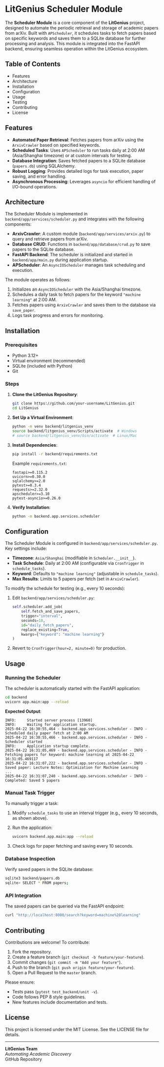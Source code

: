 # LitGenius Scheduler Module

The **Scheduler Module** is a core component of the **LitGenius** project, designed to automate the periodic retrieval and storage of academic papers from arXiv. Built with `APScheduler`, it schedules tasks to fetch papers based on specific keywords and saves them to a SQLite database for further processing and analysis. This module is integrated into the FastAPI backend, ensuring seamless operation within the LitGenius ecosystem.

## Table of Contents

- Features
- Architecture
- Installation
- Configuration
- Usage
- Testing
- Contributing
- License

## Features

- **Automated Paper Retrieval**: Fetches papers from arXiv using the `ArxivCrawler` based on specified keywords.
- **Scheduled Tasks**: Uses `APScheduler` to run tasks daily at 2:00 AM (Asia/Shanghai timezone) or at custom intervals for testing.
- **Database Integration**: Saves fetched papers to a SQLite database (`papers.db`) using SQLAlchemy.
- **Robust Logging**: Provides detailed logs for task execution, paper saving, and error handling.
- **Asynchronous Processing**: Leverages `asyncio` for efficient handling of I/O-bound operations.

## Architecture

The Scheduler Module is implemented in `backend/app/services/scheduler.py` and integrates with the following components:

- **ArxivCrawler**: A custom module (`backend/app/services/arxiv.py`) to query and retrieve papers from arXiv.
- **Database CRUD**: Functions in `backend/app/database/crud.py` to save papers to the SQLite database.
- **FastAPI Backend**: The scheduler is initialized and started in `backend/app/main.py` during application startup.
- **APScheduler**: An `AsyncIOScheduler` manages task scheduling and execution.

The module operates as follows:

1. Initializes an `AsyncIOScheduler` with the Asia/Shanghai timezone.
2. Schedules a daily task to fetch papers for the keyword `"machine learning"` at 2:00 AM.
3. Fetches papers using `ArxivCrawler` and saves them to the database via `save_paper`.
4. Logs task progress and errors for monitoring.

## Installation

### Prerequisites

- Python 3.12+
- Virtual environment (recommended)
- SQLite (included with Python)
- Git

### Steps

1. **Clone the LitGenius Repository**:

   ```bash
   git clone https://github.com/your-username/LitGenius.git
   cd LitGenius
   ```

2. **Set Up a Virtual Environment**:

   ```bash
   python -m venv backend/litgenius_venv
   source backend/litgenius_venv/Scripts/activate  # Windows
   # source backend/litgenius_venv/bin/activate  # Linux/Mac
   ```

3. **Install Dependencies**:

   ```bash
   pip install -r backend/requirements.txt
   ```

   Example `requirements.txt`:

   ```
   fastapi>=0.115.2
   uvicorn>=0.30.0
   sqlalchemy>=2.0
   pytest>=8.3.4
   requests>=2.32.0
   apscheduler>=3.10
   pytest-asyncio>=0.26.0
   ```

4. **Verify Installation**:

   ```bash
   python -m backend.app.services.scheduler
   ```

## Configuration

The Scheduler Module is configured in `backend/app/services/scheduler.py`. Key settings include:

- **Timezone**: `Asia/Shanghai` (modifiable in `Scheduler.__init__`).
- **Task Schedule**: Daily at 2:00 AM (configurable via `CronTrigger` in `schedule_tasks`).
- **Keyword**: Defaults to `"machine learning"` (adjustable in `schedule_tasks`).
- **Max Results**: Limits to 5 papers per fetch (set in `ArxivCrawler`).

To modify the schedule for testing (e.g., every 10 seconds):

1. Edit `backend/app/services/scheduler.py`:

   ```python
   self.scheduler.add_job(
       self.fetch_and_save_papers,
       trigger="interval",
       seconds=10,
       id="daily_fetch_papers",
       replace_existing=True,
       kwargs={"keyword": "machine learning"}
   )
   ```

2. Revert to `CronTrigger(hour=2, minute=0)` for production.

## Usage

### Running the Scheduler

The scheduler is automatically started with the FastAPI application:

```bash
cd backend
uvicorn app.main:app --reload
```

**Expected Output**:

```
INFO:     Started server process [13960]
INFO:     Waiting for application startup.
2025-04-22 16:30:55,464 - backend.app.services.scheduler - INFO - Scheduled daily paper fetch at 2:00 AM
2025-04-22 16:30:55,466 - backend.app.services.scheduler - INFO - Scheduler started
INFO:     Application startup complete.
2025-04-22 16:31:05,469 - backend.app.services.scheduler - INFO - Fetching papers for keyword: machine learning at 2025-04-22 16:31:05.469117
2025-04-22 16:31:07,222 - backend.app.services.scheduler - INFO - Saved paper: Lecture Notes: Optimization for Machine Learning
...
2025-04-22 16:31:07,240 - backend.app.services.scheduler - INFO - Completed: Saved 5 papers
```

### Manual Task Trigger

To manually trigger a task:

1. Modify `schedule_tasks` to use an interval trigger (e.g., every 10 seconds, as shown above).

2. Run the application:

   ```bash
   uvicorn backend.app.main:app --reload
   ```

3. Check logs for paper fetching and saving every 10 seconds.

### Database Inspection

Verify saved papers in the SQLite database:

```bash
sqlite3 backend/papers.db
sqlite> SELECT * FROM papers;
```

### API Integration

The saved papers can be queried via the FastAPI endpoint:

```bash
curl "http://localhost:8000/search?keyword=machine%20learning"
```


## Contributing

Contributions are welcome! To contribute:

1. Fork the repository.
2. Create a feature branch (`git checkout -b feature/your-feature`).
3. Commit changes (`git commit -m "Add your feature"`).
4. Push to the branch (`git push origin feature/your-feature`).
5. Open a Pull Request to the `master` branch.

Please ensure:

- Tests pass (`pytest test_backend/unit -v`).
- Code follows PEP 8 style guidelines.
- New features include documentation and tests.

## License

This project is licensed under the MIT License. See the LICENSE file for details.

---

**LitGenius Team**\
*Automating Academic Discovery*\
GitHub Repository
